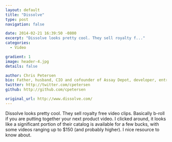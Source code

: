 ```yaml
---
layout: default
title: "Dissolve"
type: post
navigation: false

date: 2014-02-21 16:39:50 -0800
excerpt: "Dissolve looks pretty cool. They sell royalty f..."
categories:
  - Video

gradient: 1
image: header-4.jpg
details: false

author: Chris Petersen
bio: Father, husband, CIO and cofounder of Assay Depot, developer, entrepreneur and technologist.
twitter: http://twitter.com/cpetersen
github: http://github.com/cpetersen

original_url: http://www.dissolve.com/
---
```



Dissolve looks pretty cool. They sell royalty free video clips. Basically b-roll if you are putting together your next product video. I clicked around, it looks like a significant portion of their catalog is available for a few bucks, with some videos ranging up to $150 (and probably higher). I nice resource to know about. 

 
